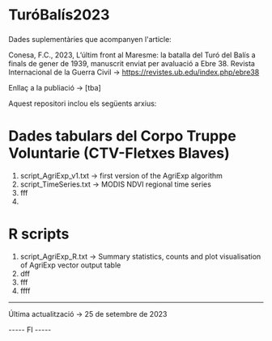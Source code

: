 ###
# TuróBalís2023
###

Dades suplementàries que acompanyen l'article:

Conesa, F.C., 2023, L’últim front al Maresme: la batalla del Turó del Balís a finals de gener de 1939, 
manuscrit enviat per avaluació a Ebre 38. Revista Internacional de la Guerra Civil -> https://revistes.ub.edu/index.php/ebre38

Enllaç a la publiació -> [tba] 

Aquest repositori inclou els següents arxius: 

# Dades tabulars del Corpo Truppe Voluntarie (CTV-Fletxes Blaves) 

1. script_AgriExp_v1.txt -> first version of the AgriExp algorithm 
2. script_TimeSeries.txt -> MODIS NDVI regional time series
3. fff
4. 

# R scripts

1. script_AgriExp_R.txt -> Summary statistics, counts and plot visualisation of AgriExp vector output table
2. dff
3. fff
4. ffff

-----
Última actualització -> 25 de setembre de 2023


----- FI -----
